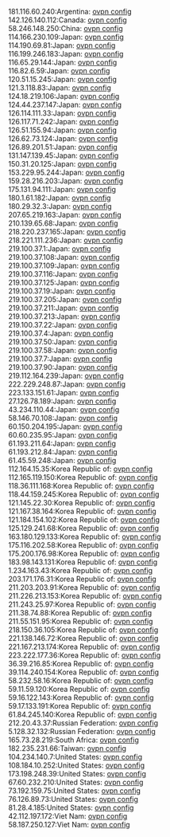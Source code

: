 181.116.60.240:Argentina: [ovpn config](vpn/181_116_60_240.ovpn)  
142.126.140.112:Canada: [ovpn config](vpn/142_126_140_112.ovpn)  
58.246.148.250:China: [ovpn config](vpn/58_246_148_250.ovpn)  
114.166.230.109:Japan: [ovpn config](vpn/114_166_230_109.ovpn)  
114.190.69.81:Japan: [ovpn config](vpn/114_190_69_81.ovpn)  
116.199.246.183:Japan: [ovpn config](vpn/116_199_246_183.ovpn)  
116.65.29.144:Japan: [ovpn config](vpn/116_65_29_144.ovpn)  
116.82.6.59:Japan: [ovpn config](vpn/116_82_6_59.ovpn)  
120.51.15.245:Japan: [ovpn config](vpn/120_51_15_245.ovpn)  
121.3.118.83:Japan: [ovpn config](vpn/121_3_118_83.ovpn)  
124.18.219.106:Japan: [ovpn config](vpn/124_18_219_106.ovpn)  
124.44.237.147:Japan: [ovpn config](vpn/124_44_237_147.ovpn)  
126.114.111.33:Japan: [ovpn config](vpn/126_114_111_33.ovpn)  
126.117.71.242:Japan: [ovpn config](vpn/126_117_71_242.ovpn)  
126.51.155.94:Japan: [ovpn config](vpn/126_51_155_94.ovpn)  
126.62.73.124:Japan: [ovpn config](vpn/126_62_73_124.ovpn)  
126.89.201.51:Japan: [ovpn config](vpn/126_89_201_51.ovpn)  
131.147.139.45:Japan: [ovpn config](vpn/131_147_139_45.ovpn)  
150.31.20.125:Japan: [ovpn config](vpn/150_31_20_125.ovpn)  
153.229.95.244:Japan: [ovpn config](vpn/153_229_95_244.ovpn)  
159.28.216.203:Japan: [ovpn config](vpn/159_28_216_203.ovpn)  
175.131.94.111:Japan: [ovpn config](vpn/175_131_94_111.ovpn)  
180.1.61.182:Japan: [ovpn config](vpn/180_1_61_182.ovpn)  
180.29.32.3:Japan: [ovpn config](vpn/180_29_32_3.ovpn)  
207.65.219.163:Japan: [ovpn config](vpn/207_65_219_163.ovpn)  
210.139.65.68:Japan: [ovpn config](vpn/210_139_65_68.ovpn)  
218.220.237.165:Japan: [ovpn config](vpn/218_220_237_165.ovpn)  
218.221.111.236:Japan: [ovpn config](vpn/218_221_111_236.ovpn)  
219.100.37.1:Japan: [ovpn config](vpn/219_100_37_1.ovpn)  
219.100.37.108:Japan: [ovpn config](vpn/219_100_37_108.ovpn)  
219.100.37.109:Japan: [ovpn config](vpn/219_100_37_109.ovpn)  
219.100.37.116:Japan: [ovpn config](vpn/219_100_37_116.ovpn)  
219.100.37.125:Japan: [ovpn config](vpn/219_100_37_125.ovpn)  
219.100.37.19:Japan: [ovpn config](vpn/219_100_37_19.ovpn)  
219.100.37.205:Japan: [ovpn config](vpn/219_100_37_205.ovpn)  
219.100.37.211:Japan: [ovpn config](vpn/219_100_37_211.ovpn)  
219.100.37.213:Japan: [ovpn config](vpn/219_100_37_213.ovpn)  
219.100.37.22:Japan: [ovpn config](vpn/219_100_37_22.ovpn)  
219.100.37.4:Japan: [ovpn config](vpn/219_100_37_4.ovpn)  
219.100.37.50:Japan: [ovpn config](vpn/219_100_37_50.ovpn)  
219.100.37.58:Japan: [ovpn config](vpn/219_100_37_58.ovpn)  
219.100.37.7:Japan: [ovpn config](vpn/219_100_37_7.ovpn)  
219.100.37.90:Japan: [ovpn config](vpn/219_100_37_90.ovpn)  
219.112.164.239:Japan: [ovpn config](vpn/219_112_164_239.ovpn)  
222.229.248.87:Japan: [ovpn config](vpn/222_229_248_87.ovpn)  
223.133.151.61:Japan: [ovpn config](vpn/223_133_151_61.ovpn)  
27.126.78.189:Japan: [ovpn config](vpn/27_126_78_189.ovpn)  
43.234.110.44:Japan: [ovpn config](vpn/43_234_110_44.ovpn)  
58.146.70.108:Japan: [ovpn config](vpn/58_146_70_108.ovpn)  
60.150.204.195:Japan: [ovpn config](vpn/60_150_204_195.ovpn)  
60.60.235.95:Japan: [ovpn config](vpn/60_60_235_95.ovpn)  
61.193.211.64:Japan: [ovpn config](vpn/61_193_211_64.ovpn)  
61.193.212.84:Japan: [ovpn config](vpn/61_193_212_84.ovpn)  
61.45.59.248:Japan: [ovpn config](vpn/61_45_59_248.ovpn)  
112.164.15.35:Korea Republic of: [ovpn config](vpn/112_164_15_35.ovpn)  
112.165.119.150:Korea Republic of: [ovpn config](vpn/112_165_119_150.ovpn)  
118.36.111.168:Korea Republic of: [ovpn config](vpn/118_36_111_168.ovpn)  
118.44.159.245:Korea Republic of: [ovpn config](vpn/118_44_159_245.ovpn)  
121.145.22.30:Korea Republic of: [ovpn config](vpn/121_145_22_30.ovpn)  
121.167.38.164:Korea Republic of: [ovpn config](vpn/121_167_38_164.ovpn)  
121.184.154.102:Korea Republic of: [ovpn config](vpn/121_184_154_102.ovpn)  
125.129.241.68:Korea Republic of: [ovpn config](vpn/125_129_241_68.ovpn)  
163.180.129.133:Korea Republic of: [ovpn config](vpn/163_180_129_133.ovpn)  
175.116.202.58:Korea Republic of: [ovpn config](vpn/175_116_202_58.ovpn)  
175.200.176.98:Korea Republic of: [ovpn config](vpn/175_200_176_98.ovpn)  
183.98.143.131:Korea Republic of: [ovpn config](vpn/183_98_143_131.ovpn)  
1.234.163.43:Korea Republic of: [ovpn config](vpn/1_234_163_43.ovpn)  
203.171.176.31:Korea Republic of: [ovpn config](vpn/203_171_176_31.ovpn)  
211.203.203.91:Korea Republic of: [ovpn config](vpn/211_203_203_91.ovpn)  
211.226.213.153:Korea Republic of: [ovpn config](vpn/211_226_213_153.ovpn)  
211.243.25.97:Korea Republic of: [ovpn config](vpn/211_243_25_97.ovpn)  
211.38.74.88:Korea Republic of: [ovpn config](vpn/211_38_74_88.ovpn)  
211.55.151.95:Korea Republic of: [ovpn config](vpn/211_55_151_95.ovpn)  
218.150.36.105:Korea Republic of: [ovpn config](vpn/218_150_36_105.ovpn)  
221.138.146.72:Korea Republic of: [ovpn config](vpn/221_138_146_72.ovpn)  
221.167.213.174:Korea Republic of: [ovpn config](vpn/221_167_213_174.ovpn)  
223.222.177.36:Korea Republic of: [ovpn config](vpn/223_222_177_36.ovpn)  
36.39.216.85:Korea Republic of: [ovpn config](vpn/36_39_216_85.ovpn)  
39.114.240.154:Korea Republic of: [ovpn config](vpn/39_114_240_154.ovpn)  
58.232.58.16:Korea Republic of: [ovpn config](vpn/58_232_58_16.ovpn)  
59.11.59.120:Korea Republic of: [ovpn config](vpn/59_11_59_120.ovpn)  
59.16.122.143:Korea Republic of: [ovpn config](vpn/59_16_122_143.ovpn)  
59.17.133.191:Korea Republic of: [ovpn config](vpn/59_17_133_191.ovpn)  
61.84.245.140:Korea Republic of: [ovpn config](vpn/61_84_245_140.ovpn)  
212.20.43.37:Russian Federation: [ovpn config](vpn/212_20_43_37.ovpn)  
5.128.32.132:Russian Federation: [ovpn config](vpn/5_128_32_132.ovpn)  
165.73.28.219:South Africa: [ovpn config](vpn/165_73_28_219.ovpn)  
182.235.231.66:Taiwan: [ovpn config](vpn/182_235_231_66.ovpn)  
104.234.140.7:United States: [ovpn config](vpn/104_234_140_7.ovpn)  
108.184.10.252:United States: [ovpn config](vpn/108_184_10_252.ovpn)  
173.198.248.39:United States: [ovpn config](vpn/173_198_248_39.ovpn)  
67.60.232.210:United States: [ovpn config](vpn/67_60_232_210.ovpn)  
73.192.159.75:United States: [ovpn config](vpn/73_192_159_75.ovpn)  
76.126.89.73:United States: [ovpn config](vpn/76_126_89_73.ovpn)  
81.28.4.185:United States: [ovpn config](vpn/81_28_4_185.ovpn)  
42.112.197.172:Viet Nam: [ovpn config](vpn/42_112_197_172.ovpn)  
58.187.250.127:Viet Nam: [ovpn config](vpn/58_187_250_127.ovpn)  
